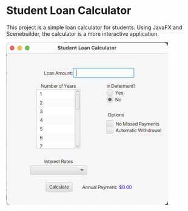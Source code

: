 # Student Loan Calculator

This project is a simple loan calculator for students. 
Using JavaFX and Scenebuilder, the calculator is a more 
interactive application.

![Preview](images/Screenshot%202023-06-23%20at%208.48.32%20PM.png)